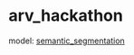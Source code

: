 # arv_hackathon

model: [semantic_segmentation](https://github.com/skconan/underwater_semantic_segmentation)
